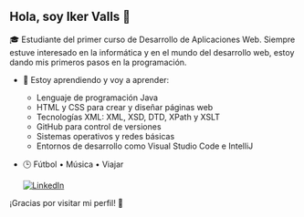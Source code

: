 ## Hola, soy Iker Valls 👋

🎓 Estudiante del primer curso de Desarrollo de Aplicaciones Web. Siempre estuve interesado en la informática y en el mundo del desarrollo web, estoy dando mis primeros pasos en la programación.

- 🌱 Estoy aprendiendo y voy a aprender:
  - Lenguaje de programación Java 
  - HTML y CSS para crear y diseñar páginas web
  - Tecnologías XML: XML, XSD, DTD, XPath y XSLT
  - GitHub para control de versiones
  - Sistemas operativos y redes básicas
  - Entornos de desarrollo como Visual Studio Code e IntelliJ
- 🕒 Fútbol • Música • Viajar

    [![LinkedIn](https://img.shields.io/badge/LinkedIn-Profile-blue?logo=linkedin)](https://www.linkedin.com/in/íker-valls-jiménez-3789082aa)


¡Gracias por visitar mi perfil! 🚀
